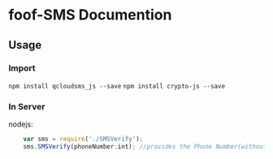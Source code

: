 # foof-SMS Documention

## Usage

### Import
`npm install qcloudsms_js --save`
`npm install crypto-js --save`

### In Server
nodejs: 
```js
    var sms = require('./SMSVerify');
    sms.SMSVerify(phoneNumber:int); //provides the Phone Number(without National-flag 86), and returns the verify code
```
